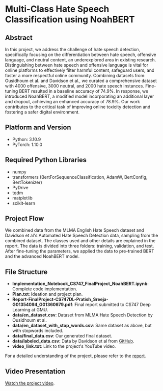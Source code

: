 # Multi-Class Hate Speech Classification using NoahBERT

## Abstract

In this project, we address the challenge of hate speech detection, specifically focusing on the differentiation between hate speech, offensive language, and neutral content, an underexplored area in existing research. Distinguishing between hate speech and offensive language is vital for online platforms to effectively filter harmful content, safeguard users, and foster a more respectful online community. Combining datasets from Ousidhoum et al. and Davidson et al., we curated a comprehensive dataset with 4000 offensive, 3000 neutral, and 2000 hate speech instances. Fine-tuning BERT resulted in a baseline accuracy of 74.9%. In response, we introduced NoahBERT, a modified model incorporating an additional layer and dropout, achieving an enhanced accuracy of 78.9%. Our work contributes to the critical task of improving online toxicity detection and fostering a safer digital environment.

## Platform and Version

- Python: 3.10.9
- PyTorch: 1.10.0

## Required Python Libraries

- numpy
- transformers (BertForSequenceClassification, AdamW, BertConfig, BertTokenizer)
- PyDrive
- tqdm
- matplotlib
- scikit-learn

## Project Flow

We combined data from the MLMA English Hate Speech dataset and Davidson et al's Automated Hate Speech Detection data, sampling from the combined dataset. The classes used and other details are explained in the report. The data is divided into three folders: training, validation, and test. After fine-tuning the parameters, we applied the data to pre-trained BERT and the advanced NoahBERT model.

## File Structure

- **Implementation_Notebook_CS747_FinalProject_NoahBERT.ipynb**: Complete code implementation.
- **Plan.txt**: Ideation and project plan.
- **Report-FinalProject-CS747DL-Pratish_Sreeja-G01354094_G01360679.pdf**: Final report submitted to CS747 Deep Learning at GMU.
- **data/en_dataset.csv**: Dataset from MLMA Hate Speech Detection by Ousidhoum et al.
- **data/en_dataset_with_stop_words.csv**: Same dataset as above, but with stopwords included.
- **data/final_data.csv**: Our generated final dataset.
- **data/labeled_data.csv**: Data by Davidson et al from [GitHub](https://github.com/t-davidson/hate-speech-and-offensive-language/tree/master).
- **video_link.txt**: Link to the project's YouTube video.

For a detailed understanding of the project, please refer to the [report](Report-FinalProject-CS747DL-Pratish_Sreeja-G01354094_G01360679.pdf).

## Video Presentation

[Watch the project video](https://youtu.be/grzI3VPdG7M).
